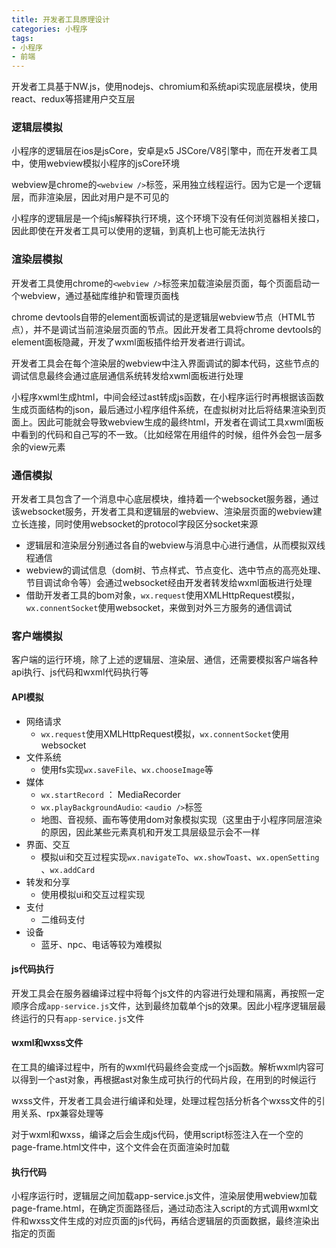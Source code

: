 ```yaml
---
title: 开发者工具原理设计
categories: 小程序
tags:
- 小程序
- 前端 
---
```


开发者工具基于NW.js，使用nodejs、chromium和系统api实现底层模块，使用react、redux等搭建用户交互层

### 逻辑层模拟

小程序的逻辑层在ios是jsCore，安卓是x5 JSCore/V8引擎中，而在开发者工具中，使用webview模拟小程序的jsCore环境

webview是chrome的`<webview />`标签，采用独立线程运行。因为它是一个逻辑层，而非渲染层，因此对用户是不可见的

小程序的逻辑层是一个纯js解释执行环境，这个环境下没有任何浏览器相关接口，因此即使在开发者工具可以使用的逻辑，到真机上也可能无法执行

### 渲染层模拟

开发者工具使用chrome的`<webview />`标签来加载渲染层页面，每个页面启动一个webview，通过基础库维护和管理页面栈

chrome devtools自带的element面板调试的是逻辑层webview节点（HTML节点），并不是调试当前渲染层页面的节点。因此开发者工具将chrome devtools的element面板隐藏，开发了wxml面板插件给开发者进行调试。

开发者工具会在每个渲染层的webview中注入界面调试的脚本代码，这些节点的调试信息最终会通过底层通信系统转发给xwml面板进行处理

小程序xwml生成html，中间会经过ast转成js函数，在小程序运行时再根据该函数生成页面结构的json，最后通过小程序组件系统，在虚拟树对比后将结果渲染到页面上。因此可能就会导致webview生成的最终html，开发者在调试工具xwml面板中看到的代码和自己写的不一致。（比如经常在用组件的时候，组件外会包一层多余的view元素

### 通信模拟

开发者工具包含了一个消息中心底层模块，维持着一个websocket服务器，通过该websocket服务，开发者工具和逻辑层的webview、渲染层页面的webview建立长连接，同时使用websocket的protocol字段区分socket来源

- 逻辑层和渲染层分别通过各自的webview与消息中心进行通信，从而模拟双线程通信
- webview的调试信息（dom树、节点样式、节点变化、选中节点的高亮处理、节目调试命令等）会通过websocket经由开发者转发给wxml面板进行处理
- 借助开发者工具的bom对象，`wx.request`使用XMLHttpRequest模拟，`wx.connentSocket`使用websocket，来做到对外三方服务的通信调试

### 客户端模拟
客户端的运行环境，除了上述的逻辑层、渲染层、通信，还需要模拟客户端各种api执行、js代码和wxml代码执行等

#### API模拟

- 网络请求
    - `wx.request`使用XMLHttpRequest模拟，`wx.connentSocket`使用websocket
- 文件系统
    - 使用fs实现`wx.saveFile`、`wx.chooseImage`等
- 媒体
    - `wx.startRecord` ： MediaRecorder
    - `wx.playBackgroundAudio`: `<audio />`标签
    - 地图、音视频、画布等使用dom对象模拟实现（这里由于小程序同层渲染的原因，因此某些元素真机和开发工具层级显示会不一样
- 界面、交互
    - 模拟ui和交互过程实现`wx.navigateTo`、`wx.showToast`、`wx.openSetting` 、`wx.addCard`
- 转发和分享
    - 使用模拟ui和交互过程实现
- 支付
    - 二维码支付
- 设备
    - 蓝牙、npc、电话等较为难模拟

#### js代码执行

开发工具会在服务器编译过程中将每个js文件的内容进行处理和隔离，再按照一定顺序合成`app-service.js`文件，达到最终加载单个js的效果。因此小程序逻辑层最终运行的只有`app-service.js`文件

#### wxml和wxss文件

在工具的编译过程中，所有的wxml代码最终会变成一个js函数。解析wxml内容可以得到一个ast对象，再根据ast对象生成可执行的代码片段，在用到的时候运行

wxss文件，开发者工具会进行编译和处理，处理过程包括分析各个wxss文件的引用关系、rpx兼容处理等

对于wxml和wxss，编译之后会生成js代码，使用script标签注入在一个空的page-frame.html文件中，这个文件会在页面渲染时加载

#### 执行代码

小程序运行时，逻辑层之间加载app-service.js文件，渲染层使用webview加载page-frame.html，在确定页面路径后，通过动态注入script的方式调用wxml文件和wxss文件生成的对应页面的js代码，再结合逻辑层的页面数据，最终渲染出指定的页面